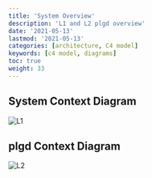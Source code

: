 ```yaml
---
title: 'System Overview'
description: 'L1 and L2 plgd overview'
date: '2021-05-13'
lastmod: '2021-05-13'
categories: [architecture, C4 model]
keywords: [c4 model, diagrams]
toc: true
weight: 33
---
```


## System Context Diagram

![L1](../static/system-plgd.svg "medium-zoom-image")

## plgd Context Diagram

![L2](../static/container-plgd.svg "medium-zoom-image")
